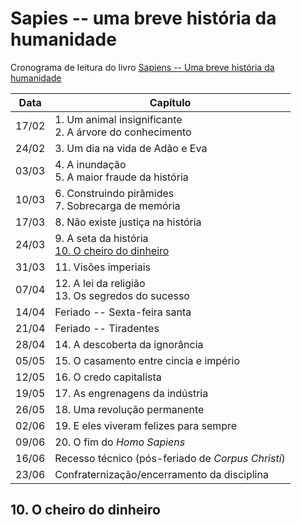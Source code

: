 
# Sapies -- uma breve história da humanidade
Cronograma de leitura do livro [Sapiens -- Uma breve história da humanidade](http://www.livrariacultura.com.br/p/livros/historia/historia-mundial/sapiens-uma-breve-historia-da-humanidade-42865102)

| Data | Capítulo |
| --- | --- |
| 17/02 | 1. Um animal insignificante </br> 2. A árvore do conhecimento | 
| 24/02 | 3. Um dia na vida de Adão e Eva |
| 03/03 | 4. A inundação </br> 5. A maior fraude da história |
| 10/03 | 6. Construindo pirâmides </br> 7. Sobrecarga de memória |
| 17/03 | 8. Não existe justiça na história |
| 24/03 | 9. A seta da história </br> [10. O cheiro do dinheiro](#cheiro-do-dinheiro) |
| 31/03 | 11. Visões imperiais |
| 07/04 | 12. A lei da religião </br> 13. Os segredos do sucesso |
| 14/04 | Feriado -- Sexta-feira santa |
| 21/04 | Feriado -- Tiradentes |
| 28/04 | 14. A descoberta da ignorância |
| 05/05 | 15. O casamento entre cincia e império |
| 12/05 | 16. O credo capitalista |
| 19/05 | 17. As engrenagens da indústria |
| 26/05 | 18. Uma revolução permanente |
| 02/06 | 19. E eles viveram felizes para sempre |
| 09/06 | 20. O fim do *Homo Sapiens* |
| 16/06 | Recesso técnico (pós-feriado de *Corpus Christi*) |
| 23/06 | Confraternização/encerramento da disciplina |


<a name="cheiro-do-dinheiro">

## 10. O cheiro do dinheiro
